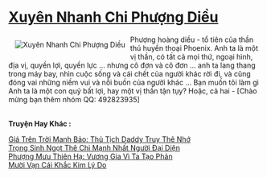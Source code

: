 <a href="https://truyentiki.com/xuyen-nhanh-chi-phuong-dieu.30339/" title="Xuyên Nhanh Chi Phượng Diều"><h1>Xuyên Nhanh Chi Phượng Diều</h1></a><div style="display:table"><img align="right" style="float: left; padding: 10px;" src="https://truyentiki.com/a/img/str/src/30339.jpg" alt="Xuyên Nhanh Chi Phượng Diều">Phượng hoàng diều - tổ tiên của thần thú huyền thoại Phoenix. Anh ta là một vị thần, có tất cả mọi thứ, ngoại hình, địa vị, quyền lợi, quyền lực ... nhưng cô đơn và cô đơn ... anh ta lang thang trong máy bay, nhìn cuộc sống và cái chết của người khác rời đi, và cũng đóng vai những niềm vui và nỗi buồn của người khác ... Bạn muốn tôi làm gì Anh ta là một con quỷ bất lợi, hay một vị thần tận tụy? Hoặc, cả hai - [Chào mừng bạn thêm nhóm QQ: 492823935]</div><p><br><b>Truyện Hay Khác :</b></p><a href="https://truyentiki.com/gia-tren-troi-manh-bao-thu-tich-daddy-truy-the-nho.30338/" alt="Giá Trên Trời Manh Bảo: Thủ Tịch Daddy Truy Thê Nhớ">Giá Trên Trời Manh Bảo: Thủ Tịch Daddy Truy Thê Nhớ</a><br/><a href="https://github.com/nownovels/truyenhay/tree/master/truyenhay/30340/README.md" alt="Trọng Sinh Ngọt Thê Chi Mạnh Nhất Người Đại Diện">Trọng Sinh Ngọt Thê Chi Mạnh Nhất Người Đại Diện</a><br/><a href="https://github.com/nownovels/truyenhay/tree/master/truyenhay/30680/README.md" alt="Phượng Mưu Thiên Hạ: Vương Gia Vì Ta Tạo Phản">Phượng Mưu Thiên Hạ: Vương Gia Vì Ta Tạo Phản</a><br/><a href="https://github.com/nownovels/top500/tree/master/truyenhay/33857/" alt="Mười Vạn Cái Khắc Kim Lý Do">Mười Vạn Cái Khắc Kim Lý Do</a><br/>